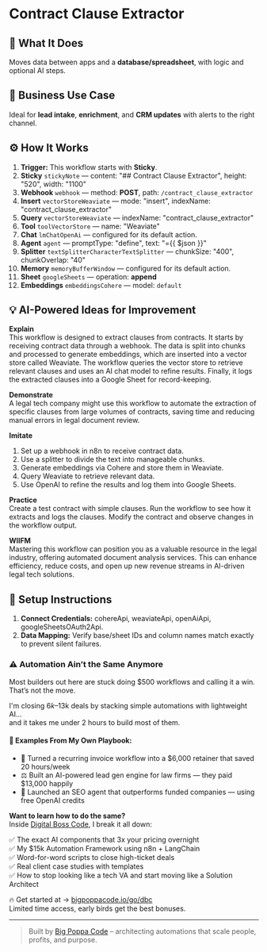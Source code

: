 # Contract Clause Extractor
  ## 🚀 What It Does
  Moves data between apps and a **database/spreadsheet**, with logic and optional AI steps.
  
  ## 💼 Business Use Case
  Ideal for **lead intake**, **enrichment**, and **CRM updates** with alerts to the right channel.
  
  ## ⚙️ How It Works
  1. **Trigger:** This workflow starts with **Sticky**.
  2. **Sticky** `stickyNote` — content: "## Contract Clause Extractor", height: "520", width: "1100"
3. **Webhook** `webhook` — method: **POST**, path: `/contract_clause_extractor`
4. **Insert** `vectorStoreWeaviate` — mode: "insert", indexName: "contract_clause_extractor"
5. **Query** `vectorStoreWeaviate` — indexName: "contract_clause_extractor"
6. **Tool** `toolVectorStore` — name: "Weaviate"
7. **Chat** `lmChatOpenAi` — configured for its default action.
8. **Agent** `agent` — promptType: "define", text: "={{ $json }}"
9. **Splitter** `textSplitterCharacterTextSplitter` — chunkSize: "400", chunkOverlap: "40"
10. **Memory** `memoryBufferWindow` — configured for its default action.
11. **Sheet** `googleSheets` — operation: **append**
12. **Embeddings** `embeddingsCohere` — model: `default`
  
  ## 💡 AI-Powered Ideas for Improvement
  **Explain**  
This workflow is designed to extract clauses from contracts. It starts by receiving contract data through a webhook. The data is split into chunks and processed to generate embeddings, which are inserted into a vector store called Weaviate. The workflow queries the vector store to retrieve relevant clauses and uses an AI chat model to refine results. Finally, it logs the extracted clauses into a Google Sheet for record-keeping.

**Demonstrate**  
A legal tech company might use this workflow to automate the extraction of specific clauses from large volumes of contracts, saving time and reducing manual errors in legal document review.

**Imitate**  
1. Set up a webhook in n8n to receive contract data.  
2. Use a splitter to divide the text into manageable chunks.  
3. Generate embeddings via Cohere and store them in Weaviate.  
4. Query Weaviate to retrieve relevant data.  
5. Use OpenAI to refine the results and log them into Google Sheets.  

**Practice**  
Create a test contract with simple clauses. Run the workflow to see how it extracts and logs the clauses. Modify the contract and observe changes in the workflow output.

**WIIFM**  
Mastering this workflow can position you as a valuable resource in the legal industry, offering automated document analysis services. This can enhance efficiency, reduce costs, and open up new revenue streams in AI-driven legal tech solutions.
  
  ## 🔧 Setup Instructions
  1. **Connect Credentials:** cohereApi, weaviateApi, openAiApi, googleSheetsOAuth2Api.
2. **Data Mapping:** Verify base/sheet IDs and column names match exactly to prevent silent failures.
  
### ⚠️ Automation Ain’t the Same Anymore

Most builders out here are stuck doing $500 workflows and calling it a win.  
That’s not the move.  

I'm closing $6k–$13k deals by stacking simple automations with lightweight AI...  
and it takes me under 2 hours to build most of them.

#### 🧠 Examples From My Own Playbook:
- 🔁 Turned a recurring invoice workflow into a $6,000 retainer that saved 20 hours/week  
- ⚖️ Built an AI-powered lead gen engine for law firms — they paid $13,000 happily  
- 🚀 Launched an SEO agent that outperforms funded companies — using free OpenAI credits  

**Want to learn how to do the same?**  
Inside [Digital Boss Code](https://bigpoppacode.io/go/dbc), I break it all down:

✅ The exact AI components that 3x your pricing overnight  
✅ My $15k Automation Framework using n8n + LangChain  
✅ Word-for-word scripts to close high-ticket deals  
✅ Real client case studies with templates  
✅ How to stop looking like a tech VA and start moving like a Solution Architect  

🔥 Get started at → [bigpoppacode.io/go/dbc](https://bigpoppacode.io/go/dbc)  
Limited time access, early birds get the best bonuses.

---
> Built by [Big Poppa Code](https://bigpoppacode.io) – architecting automations that scale people, profits, and purpose.
  